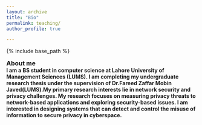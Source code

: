 ```yaml
---
layout: archive
title: "Bio"
permalink: teaching/
author_profile: true

---
```


<style type='text/css'>
h2, h3, h4, h5, h6 {margin: 0;}
.br {display: block; margin-bottom: 0em; margin: 0;} 
</style>

{% include base_path %}

### About me
#### I am a BS student in computer science at Lahore University of Management Sciences (LUMS). I am completing my undergraduate research thesis under the supervision of Dr.Fareed Zaffar Mobin Javed(LUMS).My primary research interests lie in network security and privacy challenges. My research focuses on measuring privacy threats to network-based applications and exploring security-based issues. I am interested in designing systems that can detect and control the misuse of information to secure privacy in cyberspace. 
<br/>

